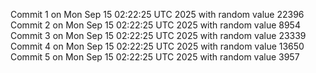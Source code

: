 Commit 1 on Mon Sep 15 02:22:25 UTC 2025 with random value 22396
Commit 2 on Mon Sep 15 02:22:25 UTC 2025 with random value 8954
Commit 3 on Mon Sep 15 02:22:25 UTC 2025 with random value 23339
Commit 4 on Mon Sep 15 02:22:25 UTC 2025 with random value 13650
Commit 5 on Mon Sep 15 02:22:25 UTC 2025 with random value 3957
